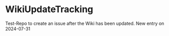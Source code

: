# WikiUpdateTracking

Test-Repo to create an issue after the Wiki has been updated.
New entry on 2024-07-31
